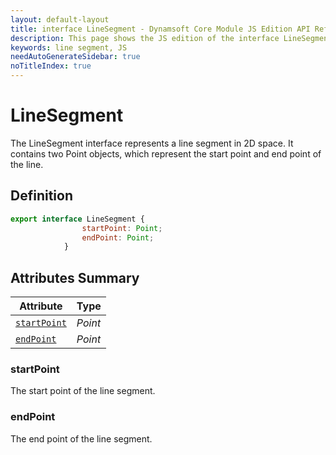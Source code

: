 ```yaml
---
layout: default-layout
title: interface LineSegment - Dynamsoft Core Module JS Edition API Reference
description: This page shows the JS edition of the interface LineSegment in Dynamsoft Core Module.
keywords: line segment, JS
needAutoGenerateSidebar: true
noTitleIndex: true
---
```


# LineSegment

The LineSegment interface represents a line segment in 2D space. It contains two Point objects, which represent the start point and end point of the line.

## Definition

```js
export interface LineSegment {
                startPoint: Point;
                endPoint: Point;
            } 
```

## Attributes Summary

| Attribute | Type |
|---------- | ---- |
| [`startPoint`](#startPoint) | *Point* |
| [`endPoint`](#endPoint) | *Point* |

### startPoint

The start point of the line segment.

### endPoint

The end point of the line segment.
